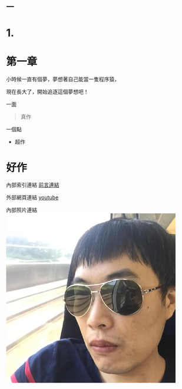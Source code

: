 
## 一

# 1.

第一章
======

小時候一直有個夢，夢想著自己能當一隻程序猿，

現在長大了，開始追逐這個夢想吧！

一面
> 真作

一個點
- 超作

好作
====

內部索引連結
[前言連結](README.md)

外部網頁連結
[youtube](https://www.youtube.com/?gl=TW&hl=zh-TW)

內部照片連結
![48644292](48644292.jpg)
